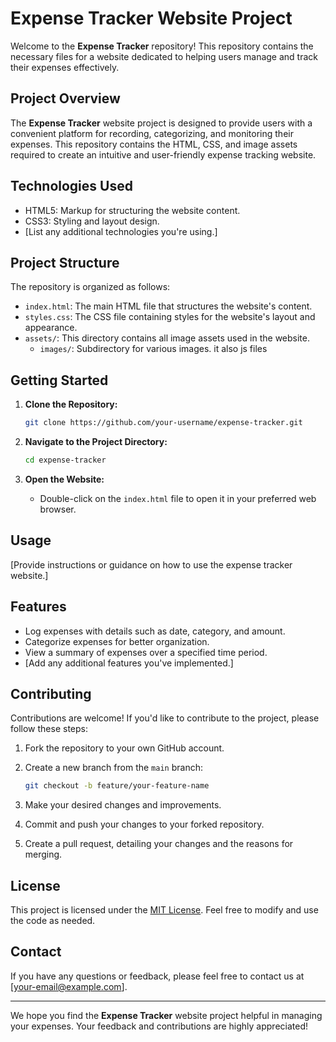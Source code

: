# Expense Tracker Website Project

Welcome to the **Expense Tracker** repository! This repository contains the necessary files for a website dedicated to helping users manage and track their expenses effectively.

## Project Overview

The **Expense Tracker** website project is designed to provide users with a convenient platform for recording, categorizing, and monitoring their expenses. This repository contains the HTML, CSS, and image assets required to create an intuitive and user-friendly expense tracking website.

## Technologies Used

- HTML5: Markup for structuring the website content.
- CSS3: Styling and layout design.
- [List any additional technologies you're using.]

## Project Structure

The repository is organized as follows:

- `index.html`: The main HTML file that structures the website's content.
- `styles.css`: The CSS file containing styles for the website's layout and appearance.
- `assets/`: This directory contains all image assets used in the website.
  - `images/`: Subdirectory for various images.
it also js files
## Getting Started

1. **Clone the Repository:**

   ```bash
   git clone https://github.com/your-username/expense-tracker.git
   ```

2. **Navigate to the Project Directory:**

   ```bash
   cd expense-tracker
   ```

3. **Open the Website:**

   - Double-click on the `index.html` file to open it in your preferred web browser.

## Usage

[Provide instructions or guidance on how to use the expense tracker website.]

## Features

- Log expenses with details such as date, category, and amount.
- Categorize expenses for better organization.
- View a summary of expenses over a specified time period.
- [Add any additional features you've implemented.]

## Contributing

Contributions are welcome! If you'd like to contribute to the project, please follow these steps:

1. Fork the repository to your own GitHub account.

2. Create a new branch from the `main` branch:
   
   ```bash
   git checkout -b feature/your-feature-name
   ```

3. Make your desired changes and improvements.

4. Commit and push your changes to your forked repository.

5. Create a pull request, detailing your changes and the reasons for merging.

## License

This project is licensed under the [MIT License](LICENSE). Feel free to modify and use the code as needed.

## Contact

If you have any questions or feedback, please feel free to contact us at [your-email@example.com].

---

We hope you find the **Expense Tracker** website project helpful in managing your expenses. Your feedback and contributions are highly appreciated!
